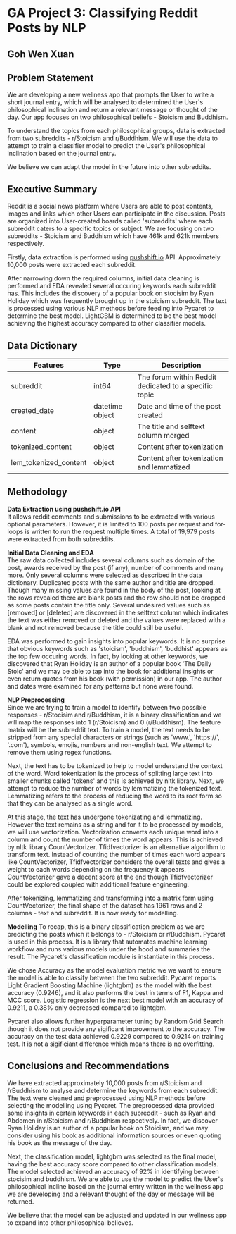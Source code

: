 # GA Project 3: Classifying Reddit Posts by NLP
## Goh Wen Xuan

## Problem Statement

We are developing a new wellness app that prompts the User to write a short journal entry, which will be analysed to determined the User's philosophical inclination and return a relevant message or thought of the day. Our app focuses on two philosophical beliefs - Stoicism and Buddhism.

To understand the topics from each philosophical groups, data is extracted from two subreddits - r/Stoicism and r/Buddhism. We will use the data to attempt to train a classifier model to predict the User's philosophical inclination based on the journal entry.

We believe we can adapt the model in the future into other subreddits.

## Executive Summary

Reddit is a social news platform where Users are able to post contents, images and links which other Users can participate in the discussion. Posts are organized into User-created boards called 'subreddits' where each subreddit caters to a specific topics or subject. We are focusing on two subreddits - Stoicism and Buddhism which have 461k and 621k members respectively.

Firstly, data extraction is performed using [pushshift.io](https://github.com/pushshift/api) API. Approximately 10,000 posts were extracted each subreddit.

After narrowing down the required columns, initial data cleaning is performed and EDA revealed several occuring keywords each subreddit has. This includes the discovery of a popular book on stocisim by Ryan Holiday which was frequently brought up in the stoicism subreddit. The text is processed using various NLP methods before feeding into Pycaret to determine the best model. LightGBM is determined to be the best model achieving the highest accuracy compared to other classifier models. 

## Data Dictionary
| Features              | Type            | Description                                           |
|-----------------------|-----------------|-------------------------------------------------------|
| subreddit             | int64           | The forum within Reddit dedicated to a specific topic |
| created_date          | datetime object | Date and time of the post created                     |
| content               | object          | The title and selftext column merged                  |
| tokenized_content     | object          | Content after tokenization                            |
| lem_tokenized_content | object          | Content after tokenization and lemmatized             |

## Methodology

**Data Extraction using pushshift.io API**  
It allows reddit comments and submissions to be extracted with various optional parameters. However, it is limited to 100 posts per request and for-loops is written to run the request multiple times. A total of 19,979 posts were extracted from both subreddits.

**Initial Data Cleaning and EDA**  
The raw data collected includes several columns such as domain of the post, awards received by the post (if any), number of comments and many more. Only several columns were selected as described in the data dictionary. Duplicated posts with the same author and title are dropped. Though many missing values are found in the body of the post, looking at the rows revealed there are blank posts and the row should not be dropped as some posts contain the title only. Several undesired values such as [removed] or [deleted] are discovered in the selftext column which indicates the text was either removed or deleted and the values were replaced with a blank and not removed because the title could still be useful. 

EDA was performed to gain insights into popular keywords. It is no surprise that obvious keywords such as 'stoicism', 'buddhism', 'buddhist' appears as the top few occuring words. In fact, by looking at other keywords, we discovered that Ryan Holiday is an author of a popular book 'The Daily Stoic' and we may be able to tap into the book for additional insights or even return quotes from his book (with permission) in our app. The author and dates were examined for any patterns but none were found. 

**NLP Preprocessing**  
Since we are trying to train a model to identify between two possible responses - r/Stocisim and r/Buddhism, it is a binary classification and we will map the responses into 1 (r/Stoicism) and 0 (r/Buddhism). The feature matrix will be the subreddit text. To train a model, the text needs to be stripped from any special characters or strings (such as 'www.', 'https://', '.com'), symbols, emojis, numbers and non-english text. We attempt to remove them using regex functions. 

Next, the text has to be tokenized to help to model understand the context of the word. Word tokenization is the process of splitting large text into smaller chunks called 'tokens' and this is achieved by nltk library. Next, we attempt to reduce the number of words by lemmatizing the tokenized text. Lemmatizing refers to the process of reducing the word to its root form so that they can be analysed as a single word. 

At this stage, the text has undergone tokenizating and lemmatizing. However the text remains as a string and for it to be processed by models, we will use vectorization. Vectorization converts each unique word into a column and count the number of times the word appears. This is achieved by nltk library CountVectorizer. Tfidfvectorizer is an alternative algorithm to transform text. Instead of counting the number of times each word appears like CountVectorizer, Tfidfvectorizer considers the overall texts and gives a weight to each words depending on the frequency it appears. CountVectorizer gave a decent score at the end though Tfidfvectorizer could be explored coupled with additional feature engineering.

After tokenizing, lemmatizing and transforming into a matrix form using CountVectorizer, the final shape of the dataset has 1961 rows and 2 columns - text and subreddit. It is now ready for modelling.

**Modelling**
To recap, this is a binary classification problem as we are predicting the posts which it belongs to - r/Stoicism or r/Buddhism. Pycaret is used in this process. It is a library that automates machine learning workflow and runs various models under the hood and summaries the result. The Pycaret's classification module is instantiate in this process. 

We chose Accuracy as the model evaluation metric we we want to ensure the model is able to classify between the two subreddit. Pycaret reports Light Gradient Boosting Machine (lightgbm) as the model with the best accuracy (0.9246), and it also performs the best in terms of F1, Kappa and MCC score. Logistic regression is the next best model with an accuracy of 0.9211, a 0.38% only decreased compared to lightgbm. 

Pycaret also allows further hyperparameter tuning by Random Grid Search though it does not provide any sigificant improvement to the accuracy. The accuracy on the test data achieved 0.9229 compared to 0.9214 on training test. It is not a sigificiant difference which means there is no overfitting. 

## Conclusions and Recommendations
We have extracted approximately 10,000 posts from r/Stoicism and /rBuddhism to analyse and determine the keywords from each subreddit. The text were cleaned and preprocessed using NLP methods before selecting the modelling using Pycaret. The preprocessed data provided some insights in certain keywords in each subreddit - such as Ryan and Abdomen in r/Stoicism and r/Buddhism respectively. In fact, we discover Ryan Holiday is an author of a popular book on Stoicism, and we may consider using his book as additional information sources or even quoting his book as the message of the day.

Next, the classification model, lightgbm was selected as the final model, having the best accuracy score compared to other classification models. The model selected achieved an accuracy of 92% in identifying between stocisim and buddhism. We are able to use the model to predict the User's philosophical incline based on the journal entry written in the wellness app we are developing and a relevant thought of the day or message will be returned.

We believe that the model can be adjusted and updated in our wellness app to expand into other philosophical believes.
